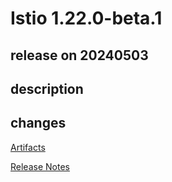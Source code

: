 # Istio 1.22.0-beta.1

## release on 20240503

## description

## changes

<a href="http://gcsweb.istio.io/gcs/istio-release/releases/1.22.0-beta.1/" rel="nofollow">Artifacts</a>

<a href="https://istio.io/news/releases/1.22.0-beta.x/announcing-1.22.0-beta.1/" rel="nofollow">Release Notes</a>

